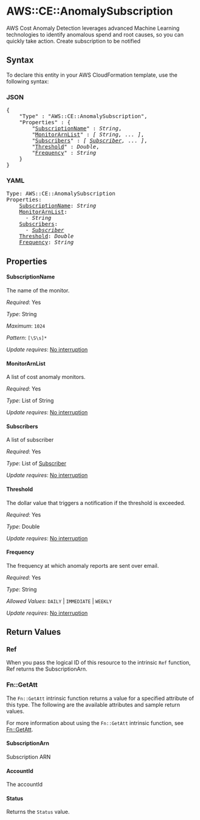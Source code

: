 # AWS::CE::AnomalySubscription

AWS Cost Anomaly Detection leverages advanced Machine Learning technologies to identify anomalous spend and root causes, so you can quickly take action. Create subscription to be notified

## Syntax

To declare this entity in your AWS CloudFormation template, use the following syntax:

### JSON

<pre>
{
    "Type" : "AWS::CE::AnomalySubscription",
    "Properties" : {
        "<a href="#subscriptionname" title="SubscriptionName">SubscriptionName</a>" : <i>String</i>,
        "<a href="#monitorarnlist" title="MonitorArnList">MonitorArnList</a>" : <i>[ String, ... ]</i>,
        "<a href="#subscribers" title="Subscribers">Subscribers</a>" : <i>[ <a href="subscriber.md">Subscriber</a>, ... ]</i>,
        "<a href="#threshold" title="Threshold">Threshold</a>" : <i>Double</i>,
        "<a href="#frequency" title="Frequency">Frequency</a>" : <i>String</i>
    }
}
</pre>

### YAML

<pre>
Type: AWS::CE::AnomalySubscription
Properties:
    <a href="#subscriptionname" title="SubscriptionName">SubscriptionName</a>: <i>String</i>
    <a href="#monitorarnlist" title="MonitorArnList">MonitorArnList</a>: <i>
      - String</i>
    <a href="#subscribers" title="Subscribers">Subscribers</a>: <i>
      - <a href="subscriber.md">Subscriber</a></i>
    <a href="#threshold" title="Threshold">Threshold</a>: <i>Double</i>
    <a href="#frequency" title="Frequency">Frequency</a>: <i>String</i>
</pre>

## Properties

#### SubscriptionName

The name of the monitor.

_Required_: Yes

_Type_: String

_Maximum_: <code>1024</code>

_Pattern_: <code>[\S\s]*</code>

_Update requires_: [No interruption](https://docs.aws.amazon.com/AWSCloudFormation/latest/UserGuide/using-cfn-updating-stacks-update-behaviors.html#update-no-interrupt)

#### MonitorArnList

A list of cost anomaly monitors.

_Required_: Yes

_Type_: List of String

_Update requires_: [No interruption](https://docs.aws.amazon.com/AWSCloudFormation/latest/UserGuide/using-cfn-updating-stacks-update-behaviors.html#update-no-interrupt)

#### Subscribers

A list of subscriber

_Required_: Yes

_Type_: List of <a href="subscriber.md">Subscriber</a>

_Update requires_: [No interruption](https://docs.aws.amazon.com/AWSCloudFormation/latest/UserGuide/using-cfn-updating-stacks-update-behaviors.html#update-no-interrupt)

#### Threshold

The dollar value that triggers a notification if the threshold is exceeded. 

_Required_: Yes

_Type_: Double

_Update requires_: [No interruption](https://docs.aws.amazon.com/AWSCloudFormation/latest/UserGuide/using-cfn-updating-stacks-update-behaviors.html#update-no-interrupt)

#### Frequency

The frequency at which anomaly reports are sent over email. 

_Required_: Yes

_Type_: String

_Allowed Values_: <code>DAILY</code> | <code>IMMEDIATE</code> | <code>WEEKLY</code>

_Update requires_: [No interruption](https://docs.aws.amazon.com/AWSCloudFormation/latest/UserGuide/using-cfn-updating-stacks-update-behaviors.html#update-no-interrupt)

## Return Values

### Ref

When you pass the logical ID of this resource to the intrinsic `Ref` function, Ref returns the SubscriptionArn.

### Fn::GetAtt

The `Fn::GetAtt` intrinsic function returns a value for a specified attribute of this type. The following are the available attributes and sample return values.

For more information about using the `Fn::GetAtt` intrinsic function, see [Fn::GetAtt](https://docs.aws.amazon.com/AWSCloudFormation/latest/UserGuide/intrinsic-function-reference-getatt.html).

#### SubscriptionArn

Subscription ARN

#### AccountId

The accountId

#### Status

Returns the <code>Status</code> value.
